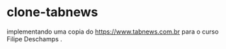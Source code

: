 # clone-tabnews

implementando uma copia do https://www.tabnews.com.br para o curso Filipe Deschamps .
